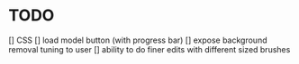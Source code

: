 # TODO
[] CSS 
[] load model button (with progress bar)
[] expose background removal tuning to user
[] ability to do finer edits with different sized brushes

